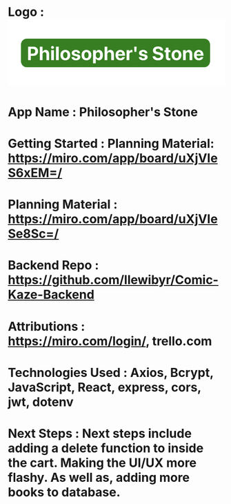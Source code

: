 # Logo : ![alt text](image.png)

# App Name : Philosopher's Stone

# Getting Started : Planning Material: https://miro.com/app/board/uXjVIeS6xEM=/ 
 # Planning Material : https://miro.com/app/board/uXjVIeSe8Sc=/

# Backend Repo : https://github.com/llewibyr/Comic-Kaze-Backend

# Attributions : https://miro.com/login/, trello.com 

# Technologies Used : Axios, Bcrypt, JavaScript, React, express, cors, jwt, dotenv

# Next Steps : Next steps include adding a delete function to inside the cart. Making the UI/UX more flashy. As well as, adding more books to database.